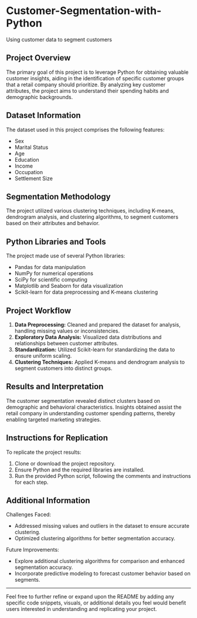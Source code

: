 # Customer-Segmentation-with-Python
Using customer data to segment customers

## Project Overview
The primary goal of this project is to leverage Python for obtaining valuable customer insights, aiding in the identification of specific customer groups that a retail company should prioritize. By analyzing key customer attributes, the project aims to understand their spending habits and demographic backgrounds.

## Dataset Information
The dataset used in this project comprises the following features:
- Sex
- Marital Status
- Age
- Education
- Income
- Occupation
- Settlement Size

## Segmentation Methodology
The project utilized various clustering techniques, including K-means, dendrogram analysis, and clustering algorithms, to segment customers based on their attributes and behavior.

## Python Libraries and Tools
The project made use of several Python libraries:
- Pandas for data manipulation
- NumPy for numerical operations
- SciPy for scientific computing
- Matplotlib and Seaborn for data visualization
- Scikit-learn for data preprocessing and K-means clustering

## Project Workflow
1. **Data Preprocessing:** Cleaned and prepared the dataset for analysis, handling missing values or inconsistencies.
2. **Exploratory Data Analysis:** Visualized data distributions and relationships between customer attributes.
3. **Standardization:** Utilized Scikit-learn for standardizing the data to ensure uniform scaling.
4. **Clustering Techniques:** Applied K-means and dendrogram analysis to segment customers into distinct groups.

## Results and Interpretation
The customer segmentation revealed distinct clusters based on demographic and behavioral characteristics. Insights obtained assist the retail company in understanding customer spending patterns, thereby enabling targeted marketing strategies.

## Instructions for Replication
To replicate the project results:
1. Clone or download the project repository.
2. Ensure Python and the required libraries are installed.
3. Run the provided Python script, following the comments and instructions for each step.

## Additional Information
Challenges Faced:
- Addressed missing values and outliers in the dataset to ensure accurate clustering.
- Optimized clustering algorithms for better segmentation accuracy.

Future Improvements:
- Explore additional clustering algorithms for comparison and enhanced segmentation accuracy.
- Incorporate predictive modeling to forecast customer behavior based on segments.

---

Feel free to further refine or expand upon the README by adding any specific code snippets, visuals, or additional details you feel would benefit users interested in understanding and replicating your project.
